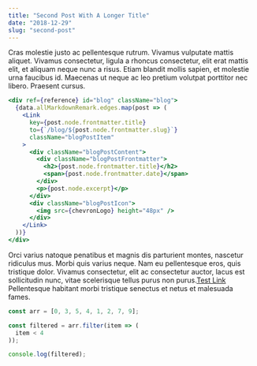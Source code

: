 ```yaml
---
title: "Second Post With A Longer Title"
date: "2018-12-29"
slug: "second-post"
---
```


Cras molestie justo ac pellentesque rutrum. Vivamus vulputate mattis aliquet.<!-- end --> Vivamus consectetur, ligula a rhoncus consectetur, elit erat mattis elit, et aliquam neque nunc a risus. Etiam blandit mollis sapien, et molestie urna faucibus id. Maecenas ut neque ac leo pretium volutpat porttitor nec libero. Praesent cursus.

```jsx
<div ref={reference} id="blog" className="blog">
  {data.allMarkdownRemark.edges.map(post => (
    <Link
      key={post.node.frontmatter.title}
      to={`/blog/${post.node.frontmatter.slug}`}
      className="blogPostItem"
    >
      <div className="blogPostContent">
        <div className="blogPostFrontmatter">
          <h2>{post.node.frontmatter.title}</h2>
          <span>{post.node.frontmatter.date}</span>
        </div>
        <p>{post.node.excerpt}</p>
      </div>
      <div className="blogPostIcon">
        <img src={chevronLogo} height="48px" />
      </div>
    </Link>
  ))}
</div>
```

Orci varius natoque penatibus et magnis dis parturient montes, nascetur ridiculus mus. Morbi quis varius neque. Nam eu pellentesque eros, quis tristique dolor. Vivamus consectetur, elit ac consectetur auctor, lacus est sollicitudin nunc, vitae scelerisque tellus purus non purus.[Test Link](https://www.google.com) Pellentesque habitant morbi tristique senectus et netus et malesuada fames.

```javascript
const arr = [0, 3, 5, 4, 1, 2, 7, 9];

const filtered = arr.filter(item => (
  item < 4
));

console.log(filtered);
```